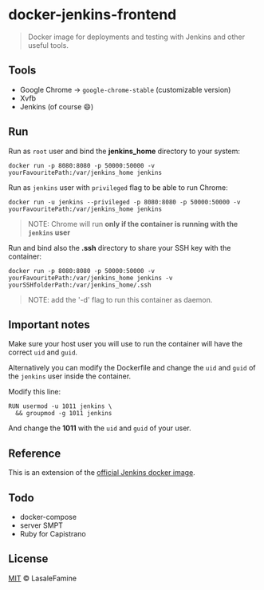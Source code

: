 # docker-jenkins-frontend

> Docker image for deployments and testing with Jenkins and other useful tools.

## Tools  

  - Google Chrome -> `google-chrome-stable` (customizable version)
  - Xvfb
  - Jenkins (of course :smile:)

## Run

Run as `root` user and bind the **jenkins_home** directory to your system:

    docker run -p 8080:8080 -p 50000:50000 -v yourFavouritePath:/var/jenkins_home jenkins

Run as `jenkins` user with `privileged` flag to be able to run Chrome:

    docker run -u jenkins --privileged -p 8080:8080 -p 50000:50000 -v yourFavouritePath:/var/jenkins_home jenkins

> NOTE: Chrome will run **only if the container is running with the `jenkins` user**

Run and bind also the **.ssh** directory to share your SSH key with the container:

    docker run -p 8080:8080 -p 50000:50000 -v yourFavouritePath:/var/jenkins_home jenkins -v yourSSHfolderPath:/var/jenkins_home/.ssh

> NOTE: add the '-d' flag to run this container as daemon.

## Important notes

Make sure your host user you will use to run the container will have the correct `uid` and `guid`.

Alternatively you can modify the Dockerfile and change the `uid` and `guid` of the `jenkins` user inside the container.  

Modify this line:

    RUN usermod -u 1011 jenkins \
      && groupmod -g 1011 jenkins

And change the **1011** with the `uid` and `guid` of your user.

## Reference

This is an extension of the [official Jenkins docker image](https://hub.docker.com/_/jenkins/).

## Todo

- docker-compose
- server SMPT
- Ruby for Capistrano

## License

[MIT](https://github.com/LasaleFamine/docker-jenkins-frontend/blob/master/LICENSE.md) &copy; LasaleFamine
